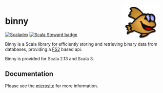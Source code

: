 <a href="https://eikek.github.io/binny/">
  <img height="120" align="right" style="float:right" src="./modules/microsite/src/main/resources/microsite/img/logo.png">
</a>

# binny

[![Scaladex](https://index.scala-lang.org/eikek/binny/latest.svg?color=blue)](https://index.scala-lang.org/eikek/binny/binny-core)
[![Scala Steward badge](https://img.shields.io/badge/Scala_Steward-helping-blue.svg?style=flat&logo=data:image/png;base64,iVBORw0KGgoAAAANSUhEUgAAAA4AAAAQCAMAAAARSr4IAAAAVFBMVEUAAACHjojlOy5NWlrKzcYRKjGFjIbp293YycuLa3pYY2LSqql4f3pCUFTgSjNodYRmcXUsPD/NTTbjRS+2jomhgnzNc223cGvZS0HaSD0XLjbaSjElhIr+AAAAAXRSTlMAQObYZgAAAHlJREFUCNdNyosOwyAIhWHAQS1Vt7a77/3fcxxdmv0xwmckutAR1nkm4ggbyEcg/wWmlGLDAA3oL50xi6fk5ffZ3E2E3QfZDCcCN2YtbEWZt+Drc6u6rlqv7Uk0LdKqqr5rk2UCRXOk0vmQKGfc94nOJyQjouF9H/wCc9gECEYfONoAAAAASUVORK5CYII=)](https://scala-steward.org)

Binny is a Scala library for efficiently storing and retrieving binary
data from databases, providing a
[FS2](https://github.com/functional-streams-for-scala/fs2) based api.

Binny is provided for Scala 2.13 and Scala 3.


## Documentation

Please see the [microsite](https://eikek.github.io/binny) for more
information.
